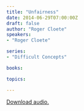 ```yaml
---
title: "Unfairness"
date: 2014-06-29T07:00:00Z
draft: false
author: "Roger Cloete"
speakers:
- "Roger Cloete"

series:
- "Difficult Concepts"

books:

topics:

---
```

[Download audio.](https://s3.amazonaws.com/highway/sermons/2014_06/2014-06-29_Unfairness.mp3)